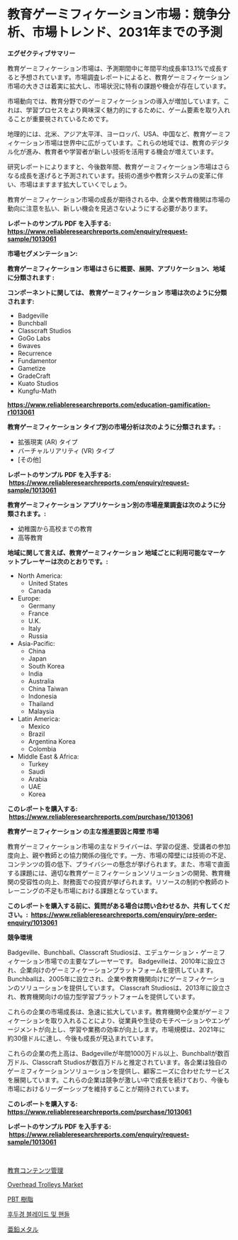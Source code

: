 <p><h1>教育ゲーミフィケーション市場：競争分析、市場トレンド、2031年までの予測</h1></p><p><strong>エグゼクティブサマリー</strong></p>
<p><p>教育ゲーミフィケーション市場は、予測期間中に年間平均成長率13.1%で成長すると予想されています。市場調査レポートによると、教育ゲーミフィケーション市場の大きさは着実に拡大し、市場状況に特有の課題や機会が存在しています。</p><p>市場動向では、教育分野でのゲーミフィケーションの導入が増加しています。これは、学習プロセスをより興味深く魅力的にするために、ゲーム要素を取り入れることが重要視されているためです。</p><p>地理的には、北米、アジア太平洋、ヨーロッパ、USA、中国など、教育ゲーミフィケーション市場は世界中に広がっています。これらの地域では、教育のデジタル化が進み、教育者や学習者が新しい技術を活用する機会が増えています。</p><p>研究レポートによりますと、今後数年間、教育ゲーミフィケーション市場はさらなる成長を遂げると予測されています。技術の進歩や教育システムの変革に伴い、市場はますます拡大していくでしょう。</p><p>教育ゲーミフィケーション市場の成長が期待される中、企業や教育機関は市場の動向に注意を払い、新しい機会を見逃さないようにする必要があります。</p></p>
<p><strong>レポートのサンプル PDF を入手する: <a href="https://www.reliableresearchreports.com/enquiry/request-sample/1013061">https://www.reliableresearchreports.com/enquiry/request-sample/1013061</a></strong></p>
<p><strong>市場セグメンテーション:</strong></p>
<p><strong> 教育ゲーミフィケーション 市場はさらに概要、展開、アプリケーション、地域に分類されます :</strong></p>
<p><strong>コンポーネントに関しては、 教育ゲーミフィケーション 市場は次のように分類されます: &nbsp;</strong></p>
<p><ul><li>Badgeville</li><li>Bunchball</li><li>Classcraft Studios</li><li>GoGo Labs</li><li>6waves</li><li>Recurrence</li><li>Fundamentor</li><li>Gametize</li><li>GradeCraft</li><li>Kuato Studios</li><li>Kungfu-Math</li></ul></p>
<p><strong><a href="https://www.reliableresearchreports.com/education-gamification-r1013061">https://www.reliableresearchreports.com/education-gamification-r1013061</a></strong></p>
<p><strong> 教育ゲーミフィケーション タイプ別の市場分析は次のように分類されます。:</strong></p>
<p><ul><li>拡張現実 (AR) タイプ</li><li>バーチャルリアリティ (VR) タイプ</li><li>[その他]</li></ul></p>
<p><strong>レポートのサンプル PDF を入手する: &nbsp;<a href="https://www.reliableresearchreports.com/enquiry/request-sample/1013061">https://www.reliableresearchreports.com/enquiry/request-sample/1013061</a></strong></p>
<p><strong> 教育ゲーミフィケーション アプリケーション別の市場産業調査は次のように分類されます。:</strong></p>
<p><ul><li>幼稚園から高校までの教育</li><li>高等教育</li></ul></p>
<p><strong>地域に関して言えば、教育ゲーミフィケーション 地域ごとに利用可能なマーケットプレーヤーは次のとおりです。:</strong></p>
<p><ul>
    <li>
        North America:
        <ul>
            <li>United States</li>
            <li>Canada</li>
        </ul>
    </li>
    <li>
        Europe:
        <ul>
            <li>Germany</li>
            <li>France</li>
            <li>U.K.</li>
            <li>Italy</li>
            <li>Russia</li>
        </ul>
    </li>
    <li>
        Asia-Pacific:
        <ul>
            <li>China</li>
            <li>Japan</li>
            <li>South Korea</li>
            <li>India</li>
            <li>Australia</li>
            <li>China Taiwan</li>
            <li>Indonesia</li>
            <li>Thailand</li>
            <li>Malaysia</li>
        </ul>
    </li>
    <li>
        Latin America:
        <ul>
            <li>Mexico</li>
            <li>Brazil</li>
            <li>Argentina Korea</li>
            <li>Colombia</li>
        </ul>
    </li>
    <li>
        Middle East & Africa:
        <ul>
            <li>Turkey</li>
            <li>Saudi</li>
            <li>Arabia</li>
            <li>UAE</li>
            <li>Korea</li>
        </ul>
    </li>
    </ul></p>
<p><strong>このレポートを購入する: &nbsp;<a href="https://www.reliableresearchreports.com/purchase/1013061">https://www.reliableresearchreports.com/purchase/1013061</a></strong></p>
<p><strong>教育ゲーミフィケーション の主な推進要因と障壁 市場</strong></p>
<p><p>教育ゲーミフィケーション市場の主なドライバーは、学習の促進、受講者の参加度向上、親や教師との協力関係の強化です。一方、市場の障壁には技術の不足、コンテンツの質の低下、プライバシーの懸念が挙げられます。また、市場で直面する課題には、適切な教育ゲーミフィケーションソリューションの開発、教育機関の受容性の向上、財務面での投資が挙げられます。リソースの制約や教師のトレーニングの不足も市場における課題となっています。</p></p>
<p><strong>このレポートを購入する前に、質問がある場合は問い合わせるか、共有してください。:&nbsp; <a href="https://www.reliableresearchreports.com/enquiry/pre-order-enquiry/1013061">https://www.reliableresearchreports.com/enquiry/pre-order-enquiry/1013061</a></strong></p>
<p><strong>競争環境</strong></p>
<p><p>Badgeville、Bunchball、Classcraft Studiosは、エデュケーション・ゲーミフィケーション市場での主要なプレーヤーです。 Badgevilleは、2010年に設立され、企業向けのゲーミフィケーションプラットフォームを提供しています。 Bunchballは、2005年に設立され、企業や教育機関向けにゲーミフィケーションのソリューションを提供しています。 Classcraft Studiosは、2013年に設立され、教育機関向けの協力型学習プラットフォームを提供しています。</p><p>これらの企業の市場成長は、急速に拡大しています。教育機関や企業がゲーミフィケーションを取り入れることにより、従業員や生徒のモチベーションやエンゲージメントが向上し、学習や業務の効率が向上します。市場規模は、2021年に約30億ドルに達し、今後も成長が見込まれています。</p><p>これらの企業の売上高は、Badgevilleが年間1000万ドル以上、Bunchballが数百万ドル、Classcraft Studiosが数百万ドルと推定されています。各企業は独自のゲーミフィケーションソリューションを提供し、顧客ニーズに合わせたサービスを展開しています。これらの企業は競争が激しい中で成長を続けており、今後も市場におけるリーダーシップを維持することが期待されています。</p></p>
<p><strong>このレポートを購入する: &nbsp; <a href="https://www.reliableresearchreports.com/purchase/1013061">https://www.reliableresearchreports.com/purchase/1013061</a></strong></p>
<p><strong>レポートのサンプル PDF を入手する: &nbsp;<a href="https://www.reliableresearchreports.com/enquiry/request-sample/1013061">https://www.reliableresearchreports.com/enquiry/request-sample/1013061</a></strong><strong></strong></p>
<p>&nbsp;</p>
<p><p><a href="https://github.com/RodHoppe07/Market-Research-Report-List-1/blob/main/147588327204.md">教育コンテンツ管理</a></p><p><a href="https://github.com/mbisetmhermsr/Market-Research-Report-List-2/blob/main/overhead-trolleys-market.md">Overhead Trolleys Market</a></p><p><a href="https://medium.com/@tigerprawn1996/pbt%E3%83%AC%E3%82%B8%E3%83%B3%E5%B8%82%E5%A0%B4%E3%81%AE%E8%A6%8F%E6%A8%A1-cagr-%E3%83%88%E3%83%AC%E3%83%B3%E3%83%89%E3%81%AF2024%E5%B9%B4%E3%81%8B%E3%82%892030%E5%B9%B4%E3%81%BE%E3%81%A7-97ced991beac">PBT 樹脂</a></p><p><a href="https://medium.com/@tedbernhard1944/%ED%96%89%EC%9D%B8%EA%B2%80-%EC%BC%80%EC%9D%B4%EC%86%8C-%EB%B0%8F-%ED%95%B8%EB%93%A4-%EC%8B%9C%EC%9E%A5-%ED%86%B5%EC%B0%B0-%EC%8B%9C%EC%9E%A5-%EB%8F%99%ED%96%A5-%EC%84%B1%EC%9E%A5-2024%EB%85%84%EB%B6%80%ED%84%B0-2031%EB%85%84%EA%B9%8C%EC%A7%80-%EC%98%88%EC%83%81%EB%90%98%EB%8A%94-%EA%B2%83-e66d312ab3e0">후두경 블레이드 및 핸들</a></p><p><a href="https://medium.com/@jimmieraun892023/%E4%BA%9C%E9%89%9B%E9%87%91%E5%B1%9E%E5%B8%82%E5%A0%B4%E3%82%B7%E3%82%A7%E3%82%A2%E3%81%AE%E9%80%B2%E5%8C%96%E3%81%A8%E5%B8%82%E5%A0%B4%E6%88%90%E9%95%B7%E3%83%88%E3%83%AC%E3%83%B3%E3%83%892024%E5%B9%B4%E3%81%8B%E3%82%892031%E5%B9%B4%E3%81%BE%E3%81%A7-72e5f29e179c">亜鉛メタル</a></p></p>